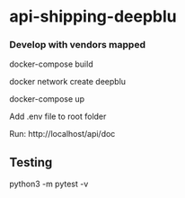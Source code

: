 #  api-shipping-deepblu

### Develop with vendors mapped
docker-compose build

docker network create deepblu

docker-compose up

Add .env file to root folder

Run: http://localhost/api/doc

## Testing
python3 -m pytest -v

